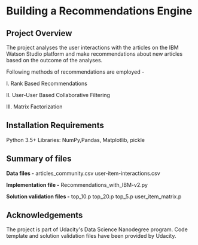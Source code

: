 
# Building a Recommendations Engine

## Project Overview

The project analyses the user interactions with the articles on the IBM Watson Studio platform and make recommendations about new articles based on the outcome of the analyses.

Following methods of recommendations are employed -

I. Rank Based Recommendations

II. User-User Based Collaborative Filtering 

III. Matrix Factorization 

## Installation Requirements

Python 3.5+ 
Libraries: NumPy,Pandas, Matplotlib, pickle

## Summary of files
**Data files -**
articles_community.csv
user-item-interactions.csv

**Implementation file -**
Recommendations_with_IBM-v2.py

**Solution validation files -**
top_10.p
top_20.p
top_5.p
user_item_matrix.p



## Acknowledgements

The project is part of Udacity's Data Science Nanodegree program. Code template and solution validation files have been provided by Udacity.
